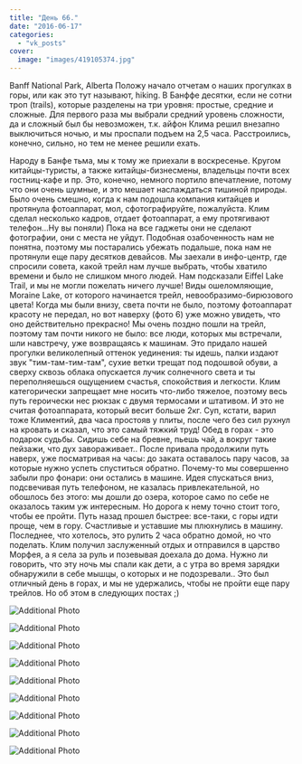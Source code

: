 ```yaml
---
title: "День 66."
date: "2016-06-17"
categories: 
  - "vk_posts"
cover:
  image: "images/419105374.jpg"
---
```


Banff National Park, Alberta Положу начало отчетам о наших прогулках в горы, или как это тут называют, hiking. В Банффе десятки, если не сотни троп (trails), которые разделены на три уровня: простые, средние и сложные. Для первого раза мы выбрали средний уровень сложности, да и сложный был бы невозможен, т.к. айфон Клима решил внезапно выключиться ночью, и мы проспали подъем на 2,5 часа. Расстроились, конечно, сильно, но тем не менее решили ехать.

<!--more-->

Народу в Банфе тьма, мы к тому же приехали в воскресенье. Кругом китайцы-туристы, а также китайцы-бизнесмены, владельцы почти всех гостниц-кафе и пр. Это, конечно, немного портило впечатление, потому что они очень шумные, и это мешает наслаждаться тишиной природы. Было очень смешно, когда к нам подошла компания китайцев и протянула фотоаппарат, мол, сфотографируйте, пожалуйста. Клим сделал несколько кадров, отдает фотоаппарат, а ему протягивают телефон...Ну вы поняли) Пока на все гаджеты они не сделают фотографии, они с места не уйдут. Подобная озабоченность нам не понятна, поэтому мы постарались убежать подальше, пока нам не протянули еще пару десятков девайсов. Мы заехали в инфо-центр, где спросили совета, какой трейл нам лучше выбрать, чтобы хватило времени и было не слишком много людей. Нам подсказали Eiffel Lake Trail, и мы не могли пожелать ничего лучше! Виды ошеломляющие, Moraine Lake, от которого начинается трейл, невообразимо-бирюзового цвета! Когда мы были внизу, света почти не было, поэтому фотоаппарат красоту не передал, но вот наверху (фото 6) уже можно увидеть, что оно действительно прекрасно! Мы очень поздно пошли на трейл, поэтому там почти никого не было: все люди, которых мы встречали, шли навстречу, уже возвращаясь к машинам. Это придало нашей прогулки великолепный оттенок уединения: ты идешь, палки издают звук "тим-там-тим-там", сухие ветки трещат под подошвой обуви, а сверху сквозь облака опускается лучик солнечного света и ты переполняешься ощущением счастья, спокойствия и легкости. Клим категорически запрещает мне носить что-либо тяжелое, поэтому весь путь героически нес рюкзак с двумя термосами и штативом. И это не считая фотоаппарата, который весит больше 2кг. Суп, кстати, варил тоже Климентий, два часа простояв у плиты, после чего без сил рухнул на кровать и сказал, что это самый тяжкий труд! Обед в горах - это подарок судьбы. Сидишь себе на бревне, пьешь чай, а вокруг такие пейзажи, что дух завораживает.. После привала продолжили путь наверх, уже посматривая на часы: до заката оставалось пару часов, за которые нужно успеть спуститься обратно. Почему-то мы совершенно забыли про фонари: они остались в машине. Идея спускаться вниз, подсвечивая путь телефоном, не казалась привлекательной, но обошлось без этого: мы дошли до озера, которое само по себе не оказалось таким уж интересным. Но дорога к нему точно стоит того, чтобы ее пройти. Путь назад прошел быстрее: все-таки, с горы идти проще, чем в гору. Счастливые и уставшие мы плюхнулись в машину. Последнее, что хотелось, это рулить 2 часа обратно домой, но что поделать. Клим получил заслуженный отдых и отправился в царство Морфея, а я села за руль и позевывая доехала до дома. Нужно ли говорить, что эту ночь мы спали как дети, а с утра во время зарядки обнаружили в себе мышцы, о которых и не подозревали.. Это был отличный день в горах, и мы не удержались, чтобы не пройти еще пару трейлов. Но об этом в следующих постах ;)

![Additional Photo](https://vodpop.ru/wp-content/uploads/2023/07/419105375.jpg)

![Additional Photo](https://vodpop.ru/wp-content/uploads/2023/07/419105376.jpg)

![Additional Photo](https://vodpop.ru/wp-content/uploads/2023/07/419105377.jpg)

![Additional Photo](https://vodpop.ru/wp-content/uploads/2023/07/419105378.jpg)

![Additional Photo](https://vodpop.ru/wp-content/uploads/2023/07/419105379.jpg)

![Additional Photo](https://vodpop.ru/wp-content/uploads/2023/07/419105380.jpg)

![Additional Photo](https://vodpop.ru/wp-content/uploads/2023/07/419105381.jpg)

![Additional Photo](https://vodpop.ru/wp-content/uploads/2023/07/419105382.jpg)

![Additional Photo](https://vodpop.ru/wp-content/uploads/2023/07/419105383.jpg)
